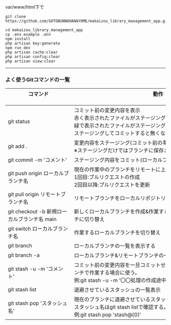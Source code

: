 
var/www/html下で
```
git clone https://github.com/GOTOBUNNOHANAYOME/makaizou_library_management_app.git
```
```
cd makaizou_library_management_app
cp .env.example .env
npm install
php artisan key:generate
npm run dev
php artisan cache:clear
php artisan config:clear
php artisan view:clear
```

<hr>

### よく使うGitコマンドの一覧


| コマンド      　　　　　　　　　　　　           | 動作  　　　　　　　　　　　　　　　　　　　　　　　　　　　　　　　　　                         |
| ------------------------------------------------- | --------------------------------------------------------------------------------------------------- |
| git status   |コミット前の変更内容を表示<br>赤く表示されたファイルがステージング前の変更したファイル<br>緑で表示されたファイルがステージング済みの変更したファイル<br>ステージングしてコミットすると無くなる                                         |
| git add .        |変更内容をステージング(コミット前の準備)　<br>※ステージングだけではブランチに保存されないので注意|
| git commit -m 'コメント'  |ステージング内容をコミット(ローカルブランチに変更内容を保存)                                 |
| git push origin ローカルブランチ名   |現在の作業中のブランチをリモートに上げる<br>1回目:プルリクエストの作成 <br>2回目以降:プルリクエストを更新                                       |
| git pull origin リモートブランチ名|リモートブランチをローカルリポジトリにコピー                                          |
| git checkout -b 新規ローカルブランチ名 main   |新しくローカルブランチを作成&作業するブランチをその作成したブランチに切り替え|
| git switch ローカルブランチ名   |作業するローカルブランチを切り替え|
| git branch |ローカルブランチの一覧を表示する                                          |
| git branch -a   |ローカルブランチ&リモートブランチの一覧を表示する                                          |
| git stash -u -m 'コメント'| コミット前の変更内容を一旦コミットせずに退避させる。作業中に別ブランチで作業する場合に使う。<br>例:git stash -u -m '〇〇処理の作成途中'                                        |
|git stash list|退避させているスタッシュの一覧表示|
|git stash pop 'スタッシュ名'|現在のブランチに退避させているスタッシュを追加<br>スタッシュ名はgit stash listで確認する。<br>例:git stash pop 'stash@{0}'|

